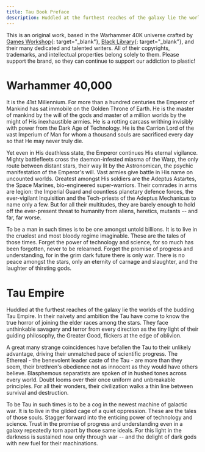 ```yaml
---
title: Tau Book Preface
description: Huddled at the furthest reaches of the galaxy lie the worlds of the budding Tau Empire...
---
```


This is an original work, based in the Warhammer 40K universe crafted by [Games Workshop](https://www.games-workshop.com/){: target="_blank"}, [Black Library](https://www.blacklibrary.com/){: target="_blank"}, and their many dedicated and talented writers. All of their copyrights, trademarks, and intellectual properties belong solely to them. Please support the brand, so they can continue to support our addiction to plastic! 

# Warhammer 40,000

It is the 41st Millennium. For more than a hundred centuries the Emperor of Mankind has sat immobile on the Golden Throne of Earth. He is the master of mankind by the will of the gods and master of a million worlds by the might of His inexhaustible armies. He is a rotting carcass writhing invisibly with power from the Dark Age of Technology. He is the Carrion Lord of the vast Imperium of Man for whom a thousand souls are sacrificed every day so that He may never truly die.

Yet even in His deathless state, the Emperor continues His eternal vigilance. Mighty battlefleets cross the daemon-infested miasma of the Warp, the only route between distant stars, their way lit by the Astronomican, the psychic manifestation of the Emperor's will. Vast armies give battle in His name on uncounted worlds. Greatest amongst His soldiers are the Adeptus Astartes, the Space Marines, bio-engineered super-warriors. Their comrades in arms are legion: the Imperial Guard and countless planetary defence forces, the ever-vigilant Inquisition and the Tech-priests of the Adeptus Mechanicus to name only a few. But for all their multitudes, they are barely enough to hold off the ever-present threat to humanity from aliens, heretics, mutants -- and far, far worse.

To be a man in such times is to be one amongst untold billions. It is to live in the cruelest and most bloody regime imaginable. These are the tales of those times. Forget the power of technology and science, for so much has been forgotten, never to be relearned. Forget the promise of progress and understanding, for in the grim dark future there is only war. There is no peace amongst the stars, only an eternity of carnage and slaughter, and the laughter of thirsting gods.

# Tau Empire

Huddled at the furthest reaches of the galaxy lie the worlds of the budding Tau Empire. In their naivety and ambition the Tau have come to know the true horror of joining the elder races among the stars. They face unthinkable savagery and terror from every direction as the tiny light of their guiding philosophy, the Greater Good, flickers at the edge of oblivion.

A great many strange coincidences have befallen the Tau to their unlikely advantage, driving their unmatched pace of scientific progress. The Ethereal - the benevolent leader caste of the Tau - are more than they seem, their brethren's obedience not as innocent as they would have others believe. Blasphemous separatists are spoken of in hushed tones across every world. Doubt looms over their once uniform and unbreakable principles. For all their wonders, their civilization walks a thin line between survival and destruction.

To be Tau in such times is to be a cog in the newest machine of galactic war. It is to live in the gilded cage of a quiet oppression. These are the tales of those souls. Stagger forward into the enticing power of technology and science. Trust in the promise of progress and understanding even in a galaxy repeatedly torn apart by those same ideals. For this light in the darkness is sustained now only through war -- and the delight of dark gods with new fuel for their machinations.

